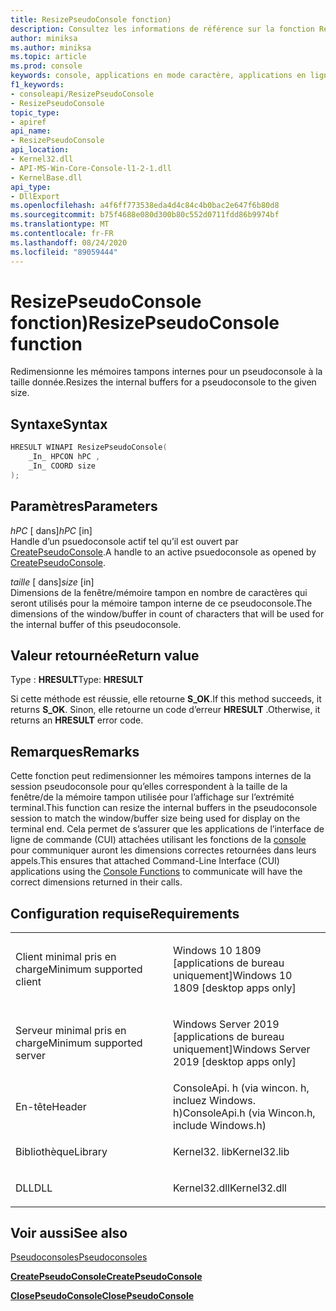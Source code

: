 ```yaml
---
title: ResizePseudoConsole fonction)
description: Consultez les informations de référence sur la fonction ResizePseudoConsole, qui redimensionne les mémoires tampons internes pour un pseudoconsole à la taille donnée.
author: miniksa
ms.author: miniksa
ms.topic: article
ms.prod: console
keywords: console, applications en mode caractère, applications en ligne de commande, applications Terminal Server, API console, conpty, pseudoconsole
f1_keywords:
- consoleapi/ResizePseudoConsole
- ResizePseudoConsole
topic_type:
- apiref
api_name:
- ResizePseudoConsole
api_location:
- Kernel32.dll
- API-MS-Win-Core-Console-l1-2-1.dll
- KernelBase.dll
api_type:
- DllExport
ms.openlocfilehash: a4f6ff773538eda4d4c84c4b0bac2e647f6b80d8
ms.sourcegitcommit: b75f4688e080d300b80c552d0711fdd86b9974bf
ms.translationtype: MT
ms.contentlocale: fr-FR
ms.lasthandoff: 08/24/2020
ms.locfileid: "89059444"
---
```

# <a name="resizepseudoconsole-function"></a><span data-ttu-id="7285c-104">ResizePseudoConsole fonction)</span><span class="sxs-lookup"><span data-stu-id="7285c-104">ResizePseudoConsole function</span></span>


<span data-ttu-id="7285c-105">Redimensionne les mémoires tampons internes pour un pseudoconsole à la taille donnée.</span><span class="sxs-lookup"><span data-stu-id="7285c-105">Resizes the internal buffers for a pseudoconsole to the given size.</span></span>

<a name="syntax"></a><span data-ttu-id="7285c-106">Syntaxe</span><span class="sxs-lookup"><span data-stu-id="7285c-106">Syntax</span></span>
------

```C
HRESULT WINAPI ResizePseudoConsole(
    _In_ HPCON hPC ,
    _In_ COORD size
);
```

<a name="parameters"></a><span data-ttu-id="7285c-107">Paramètres</span><span class="sxs-lookup"><span data-stu-id="7285c-107">Parameters</span></span>
----------

<span data-ttu-id="7285c-108">*hPC* \[ dans\]</span><span class="sxs-lookup"><span data-stu-id="7285c-108">*hPC* \[in\]</span></span>  
<span data-ttu-id="7285c-109">Handle d’un psuedoconsole actif tel qu’il est ouvert par [CreatePseudoConsole](createpseudoconsole.md).</span><span class="sxs-lookup"><span data-stu-id="7285c-109">A handle to an active psuedoconsole as opened by [CreatePseudoConsole](createpseudoconsole.md).</span></span>

<span data-ttu-id="7285c-110">*taille* \[ dans\]</span><span class="sxs-lookup"><span data-stu-id="7285c-110">*size* \[in\]</span></span>  
<span data-ttu-id="7285c-111">Dimensions de la fenêtre/mémoire tampon en nombre de caractères qui seront utilisés pour la mémoire tampon interne de ce pseudoconsole.</span><span class="sxs-lookup"><span data-stu-id="7285c-111">The dimensions of the window/buffer in count of characters that will be used for the internal buffer of this pseudoconsole.</span></span> 

<a name="return-value"></a><span data-ttu-id="7285c-112">Valeur retournée</span><span class="sxs-lookup"><span data-stu-id="7285c-112">Return value</span></span>
------------

<span data-ttu-id="7285c-113">Type : **HRESULT**</span><span class="sxs-lookup"><span data-stu-id="7285c-113">Type: **HRESULT**</span></span>

<span data-ttu-id="7285c-114">Si cette méthode est réussie, elle retourne **S_OK**.</span><span class="sxs-lookup"><span data-stu-id="7285c-114">If this method succeeds, it returns **S_OK**.</span></span> <span data-ttu-id="7285c-115">Sinon, elle retourne un code d’erreur **HRESULT** .</span><span class="sxs-lookup"><span data-stu-id="7285c-115">Otherwise, it returns an **HRESULT** error code.</span></span>

<a name="remarks"></a><span data-ttu-id="7285c-116">Remarques</span><span class="sxs-lookup"><span data-stu-id="7285c-116">Remarks</span></span>
-------

<span data-ttu-id="7285c-117">Cette fonction peut redimensionner les mémoires tampons internes de la session pseudoconsole pour qu’elles correspondent à la taille de la fenêtre/de la mémoire tampon utilisée pour l’affichage sur l’extrémité terminal.</span><span class="sxs-lookup"><span data-stu-id="7285c-117">This function can resize the internal buffers in the pseudoconsole session to match the window/buffer size being used for display on the terminal end.</span></span> <span data-ttu-id="7285c-118">Cela permet de s’assurer que les applications de l’interface de ligne de commande (CUI) attachées utilisant les fonctions de la [console](console-functions.md) pour communiquer auront les dimensions correctes retournées dans leurs appels.</span><span class="sxs-lookup"><span data-stu-id="7285c-118">This ensures that attached Command-Line Interface (CUI) applications using the [Console Functions](console-functions.md) to communicate will have the correct dimensions returned in their calls.</span></span>

<a name="requirements"></a><span data-ttu-id="7285c-119">Configuration requise</span><span class="sxs-lookup"><span data-stu-id="7285c-119">Requirements</span></span>
------------

<table>
<colgroup>
<col width="50%" />
<col width="50%" />
</colgroup>
<tbody>
<tr class="odd">
<td><p><span data-ttu-id="7285c-120">Client minimal pris en charge</span><span class="sxs-lookup"><span data-stu-id="7285c-120">Minimum supported client</span></span></p></td>
<td><p><span data-ttu-id="7285c-121">Windows 10 1809 [applications de bureau uniquement]</span><span class="sxs-lookup"><span data-stu-id="7285c-121">Windows 10 1809 [desktop apps only]</span></span></p></td>
</tr>
<tr class="even">
<td><p><span data-ttu-id="7285c-122">Serveur minimal pris en charge</span><span class="sxs-lookup"><span data-stu-id="7285c-122">Minimum supported server</span></span></p></td>
<td><p><span data-ttu-id="7285c-123">Windows Server 2019 [applications de bureau uniquement]</span><span class="sxs-lookup"><span data-stu-id="7285c-123">Windows Server 2019 [desktop apps only]</span></span></p></td>
</tr>
<tr class="odd">
<td><p><span data-ttu-id="7285c-124">En-tête</span><span class="sxs-lookup"><span data-stu-id="7285c-124">Header</span></span></p></td>
<td><span data-ttu-id="7285c-125">ConsoleApi. h (via wincon. h, incluez Windows. h)</span><span class="sxs-lookup"><span data-stu-id="7285c-125">ConsoleApi.h (via Wincon.h, include Windows.h)</span></span></td>
</tr>
<tr class="even">
<td><p><span data-ttu-id="7285c-126">Bibliothèque</span><span class="sxs-lookup"><span data-stu-id="7285c-126">Library</span></span></p></td>
<td><span data-ttu-id="7285c-127">Kernel32. lib</span><span class="sxs-lookup"><span data-stu-id="7285c-127">Kernel32.lib</span></span></td>
</tr>
<tr class="odd">
<td><p><span data-ttu-id="7285c-128">DLL</span><span class="sxs-lookup"><span data-stu-id="7285c-128">DLL</span></span></p></td>
<td><span data-ttu-id="7285c-129">Kernel32.dll</span><span class="sxs-lookup"><span data-stu-id="7285c-129">Kernel32.dll</span></span></td>
</tr>
<tr class="even">
</tr>
<tr class="odd">
</tr>
<tr class="even">
</tr>
</tbody>
</table>

## <a name="span-idsee_alsospansee-also"></a><span data-ttu-id="7285c-130"><span id="see_also"></span>Voir aussi</span><span class="sxs-lookup"><span data-stu-id="7285c-130"><span id="see_also"></span>See also</span></span>

[<span data-ttu-id="7285c-131">Pseudoconsoles</span><span class="sxs-lookup"><span data-stu-id="7285c-131">Pseudoconsoles</span></span>](pseudoconsoles.md)

[<span data-ttu-id="7285c-132">**CreatePseudoConsole**</span><span class="sxs-lookup"><span data-stu-id="7285c-132">**CreatePseudoConsole**</span></span>](createpseudoconsole.md)

[<span data-ttu-id="7285c-133">**ClosePseudoConsole**</span><span class="sxs-lookup"><span data-stu-id="7285c-133">**ClosePseudoConsole**</span></span>](closepseudoconsole.md)
